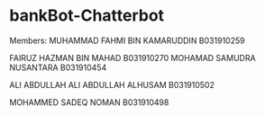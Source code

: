# bankBot-Chatterbot
Members:
MUHAMMAD FAHMI BIN KAMARUDDIN B031910259

FAIRUZ HAZMAN BIN MAHAD       B031910270
MOHAMAD SAMUDRA NUSANTARA     B031910454

ALI ABDULLAH ALI ABDULLAH ALHUSAM B031910502

MOHAMMED SADEQ NOMAN          B031910498

